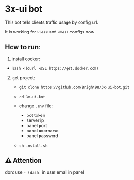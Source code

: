 # 3x-ui bot

This bot tells clients traffic usage by config url.

It is working for `vless` and `vmess` configs now.

## How to run:
1. install docker:
  - `bash <(curl -sSL https://get.docker.com)`
2. get project:
   - `git clone https://github.com/Bright98/3x-ui-bot.git`
   - `cd 3x-ui-bot`
   - change `.env` file:
     - bot token
     - server ip
     - panel port
     - panel username
     - panel password

   - `sh install.sh`

## ⚠️ Attention
dont use `- (dash)` in user email in panel 